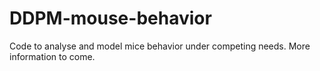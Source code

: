# DDPM-mouse-behavior

Code to analyse and model mice behavior under competing needs.
More information to come.
